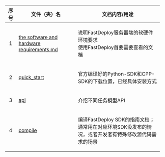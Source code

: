 
| **序号**  | **文件（夹）名** | **文档内容/用途** | 
| :--------:  | :--------: | :--------: | 
| 1  | <p align="left">[the software and hardware requirements.md</p>](the%20software%20and%20hardware%20requirements.md) | <p align="left">说明FastDeploy服务器端的软硬件环境要求 <br> 使用FastDeploy首要需要查看的文档 |
|2 | <p align="left">[quick_start](quick_start)</p> | <p align="left">官方编译好的Python-SDK和CPP-SDK的下载位置，已经具体安装方式</p>|
|3 |<p align="left"> [api](api.md)</p> | <p align="left">介绍不同任务模型API </p>|
|4 | <p align="left">[compile](compile)</p> | <p align="left">编译FastDeploy SDK的指南文档；通常用在对应环境SDK没发布的情况，或者开发者有特殊修改源代码需求的场景 </p>|
